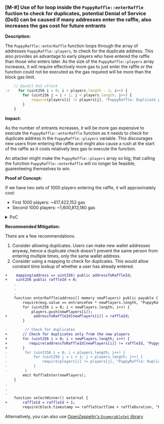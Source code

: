 ### [M-#] Use of for loop inside the `PuppyRaffle::enterRaffle` fuction to check for duplicates, potential Denial of Service (DoS) can be caused if many addresses enter the raffle, also increases the gas cost for future entrants 

**Description:** 

The `PuppyRaffle::enterRaffle` function loops through the array of addresses `PuppyRaffle::players`, to check for the duplicate address. This also provides an advantage to early players who have entered the raffle than those who enters later. As the size of the `PuppyRaffle::players` array increases, it will require effectively more gas to just enter the raffle or the function could not be executed as the gas required will be more than the block gas limit.

```javascript
    // @audit DoS attack
->    for (uint256 i = 0; i < players.length - 1; i++) {
        for (uint256 j = i + 1; j < players.length; j++) {
            require(players[i] != players[j], "PuppyRaffle: Duplicate player");
        }
    }
```

**Impact:** 

As the number of entrants increases, it will be more gas expensive to execute the `PuppyRaffle::enterRaffle` function as it needs to check for duplicate address in the `PuppyRaffle::players` variable. This discourages new users from entering the raffle and might also cause a rush at the start of the raffle as it costs relatively less gas to execute the function.

An attacker might make the `PuppyRaffle::players` array so big, that calling the function `PuppyRaffle::enterRaffle` will no longer be feasible, guarenteeing themselves to win.

**Proof of Concept:**

If we have two sets of 1000 players entering the raffle, it will approximately cost:
- First 1000 players: ~417,422,152 gas
- Second 1000 players: ~1,600,813,180 gas

<details>
<summary>PoC</summary>
Place the following test into `PuppyRaffleTest.t.sol`

```javascript
// @audit-test PoC to show potential DoS attack
    function test_enter_raffle_for_dos () public {
        vm.txGasPrice(1); 

        uint256 gas_required_to_generate_addresses = gasleft();
        uint256 players_num = 1000;
        address[] memory players = new address[](players_num);
        for (uint256 i = 0; i < players_num; i++) {
            players[i] = address(uint160(i));
        }
        uint256 gas_cost_to_generate_addresses = gas_required_to_generate_addresses - gasleft();
        console.log("Gas required to spawn first %s addresses is: %s", players_num, gas_cost_to_generate_addresses);
        
        uint256 gas_start_first = gasleft();
        puppyRaffle.enterRaffle{value: entranceFee * 1000}(players);
        uint256 gas_cost_first = gas_start_first - gasleft();
        console.log("Gas required for first 1000 addresses to enter the raffle: %s", gas_cost_first);
        console.log("Effective Gas Price for first call is: %s", gas_cost_first * tx.gasprice);

        gas_required_to_generate_addresses = gasleft();
        address[] memory players_two = new address[](players_num);
        for (uint256 i = 0; i < players_num; i++) {
            players_two[i] = address(uint160(i+1000));
        }
        gas_cost_to_generate_addresses = gas_required_to_generate_addresses - gasleft();
        console.log("Gas required to spawn second %s addresses is: %s", players_num, gas_cost_to_generate_addresses);
        
        uint256 gas_start_second = gasleft();
        puppyRaffle.enterRaffle{value: entranceFee * 1000}(players_two);
        uint256 gas_cost_second = gas_start_second - gasleft();
        console.log("Gas required for second 1000 addresses to enter the raffle: %s", gas_cost_second);
        console.log("Effective Gas Price for second call is: %s", gas_cost_second * tx.gasprice);

        assert(gas_cost_first < gas_cost_second);
    }
```
</details>

**Recommended Mitigation:**

There are a few recommendations.

1. Consider allowing duplicates. Users can make new wallet addresses anyway, hence a duplicate check doesn't prevent the same person from entering multiple times, only the same wallet address.
2. Consider using a mapping to check for duplicates. This would allow constant time lookup of whether a user has already entered.

```diff
+    mapping(address => uint256) public addressToRaffleId;
+    uint256 public raffleId = 0;
    .
    .
    .
    function enterRaffle(address[] memory newPlayers) public payable {
        require(msg.value == entranceFee * newPlayers.length, "PuppyRaffle: Must send enough to enter raffle");
        for (uint256 i = 0; i < newPlayers.length; i++) {
            players.push(newPlayers[i]);
+            addressToRaffleId[newPlayers[i]] = raffleId;            
        }

-        // Check for duplicates
+       // Check for duplicates only from the new players
+       for (uint256 i = 0; i < newPlayers.length; i++) {
+          require(addressToRaffleId[newPlayers[i]] != raffleId, "PuppyRaffle: Duplicate player");
+       }    
-        for (uint256 i = 0; i < players.length; i++) {
-            for (uint256 j = i + 1; j < players.length; j++) {
-                require(players[i] != players[j], "PuppyRaffle: Duplicate player");
-            }
-        }
        emit RaffleEnter(newPlayers);
    }
.
.
.
    function selectWinner() external {
+       raffleId = raffleId + 1;
        require(block.timestamp >= raffleStartTime + raffleDuration, "PuppyRaffle: Raffle not over");
```

Alternatively, you can also use [OpenZeppelin's `EnumerableSet` library](https://docs.openzeppelin.com/contracts/4.x/api/utils#EnumerableSet)